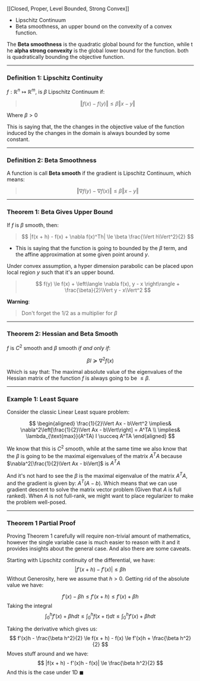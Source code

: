 [[Closed, Proper, Level Bounded, Strong Convex]]

* Lipschitz Continuum
* Beta smoothness, an upper bound on the convexity of a convex function. 

The **Beta smoothness** is the quadratic global bound for the function, while t he **alpha strong convexity** is the global lower bound  for the function. both is quadratically bounding the objective function. 

---
### **Definition 1: Lipschitz Continuity**

$f: \mathbb{R}^n \mapsto \mathbb{R}^m$, is $\beta$ Lipschitz Continuum if: 

> $$
> \Vert f(x) - f(y)\Vert  \le \beta \Vert x - y\Vert 
> $$
> 
Where $\beta > 0$

This is saying that, the the changes in the objective value of the function induced by the changes in the domain is always bounded by some constant. 

---
### **Definition 2: Beta Smoothness**
A function is call **Beta smooth** if the gradient is Lipschitz Continuum, which means:

> $$
> \Vert\nabla f(y) - \nabla f(x) \Vert \le \beta \Vert x - y\Vert
> $$

---
### **Theorem 1: Beta Gives Upper Bound**

If $f$ is $\beta$ smooth, then: 

> $$
> |f(x + h) - f(x) + \nabla f(x)^Th| \le \beta \frac{\Vert h\Vert^2}{2}
> $$

* This is saying that the function is going to bounded by the $\beta$ term, and the affine approximation at some given point around $y$. 

Under convex assumption, a hyper dimension parabolic can be placed upon local region $y$ such that it's an upper bound. 

> $$
> f(y) \le f(x) + \left\langle \nabla f(x), y - x \right\rangle + \frac{\beta}{2}\Vert y - x\Vert^2
> $$

**Warning**: 
> Don't forget the $1/2$ as a multiplier for $\beta$

---
### **Theorem 2: Hessian and Beta Smooth**

$f$ is $C^2$ smooth and $\beta$ smooth *if and only if*: 

$$
\beta I \succeq \nabla^2 f(x)
$$

Which is say that: The maximal absolute value of the eigenvalues of the Hessian matrix of the function $f$ is always going to be $\le \beta$. 

---
### **Example 1: Least Square**

Consider the classic Linear Least square problem: 

$$
\begin{aligned}
    \frac{1}{2}\Vert Ax - b\Vert^2 
    \implies& \nabla^2\left[\frac{1}{2}\Vert Ax - b\Vert\right] = A^TA
    \\
    \implies&
    \lambda_{\text{max}}(A^TA) I \succeq A^TA
\end{aligned}
$$

We know that this is $C^2$ smooth, while at the same time we also know that the $\beta$ is going to be the maximal eigenvalues of the matrix $A^TA$ because $\nabla^2[\frac{1}{2}\Vert Ax - b\Vert]$ is $A^TA$

And it's not hard to see the $\beta$ is the maximal eigenvalue of the matrix $A^TA$, and the gradient is given by: $A^T(A - b)$. Which means that we can use gradient descent to solve the matrix vector problem (Given that $A$ is full ranked). When $A$ is not full-rank, we might want to place regularizer to make the problem well-posed. 


---
### **Theorem 1 Partial Proof**

Proving Theorem 1 carefully will require non-trivial amount of mathematics, however the single variable case is much easier to reason with it and it provides insights about the general case. And also there are some caveats. 

Starting with Lipschitz continuity of the differential, we have: 
$$
|f'(x + h) - f'(x)| \le \beta h
$$
Without Generosity, here we assume that $h > 0$. Getting rid of the absolute value we have: 

$$
f'(x) - \beta h\le f'(x + h) \le f'(x) + \beta h
$$
Taking the integral
$$
\int_{0}^{h} f'(x) + \beta h dt \le \int_{0}^{h} f(x + t)dt \le \int_{0}^{h}  f'(x) + \beta h dt
$$

Taking the derivative which gives us: 
$$
f'(x)h - \frac{\beta h^2}{2} \le 
f(x + h) - f(x) 
\le f'(x)h + \frac{\beta h^2}{2}
$$
Moves stuff around and we have: 
$$
|f(x + h) - f'(x)h - f(x)| \le \frac{\beta h^2}{2}
$$
And this is the case under 1D $\blacksquare$